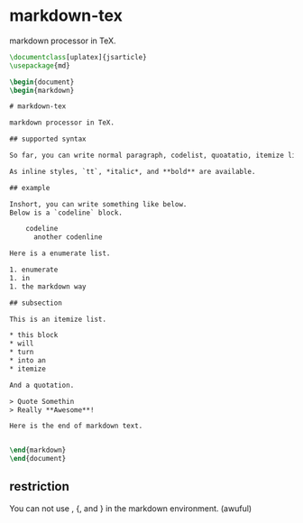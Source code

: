 # markdown-tex

markdown processor in TeX.

```tex
\documentclass[uplatex]{jsarticle}
\usepackage{md}

\begin{document}
\begin{markdown}

# markdown-tex

markdown processor in TeX.

## supported syntax

So far, you can write normal paragraph, codelist, quoatatio, itemize list, and enumerate list. 

As inline styles, `tt`, *italic*, and **bold** are available.

## example

Inshort, you can write something like below.
Below is a `codeline` block.

    codeline
      another codenline

Here is a enumerate list.

1. enumerate
1. in 
1. the markdown way

## subsection

This is an itemize list. 

* this block
* will
* turn 
* into an 
* itemize

And a quotation. 

> Quote Somethin
> Really **Awesome**!

Here is the end of markdown text.


\end{markdown}
\end{document}

```

## restriction

You can not use \, {, and } in the markdown environment. (awuful)


